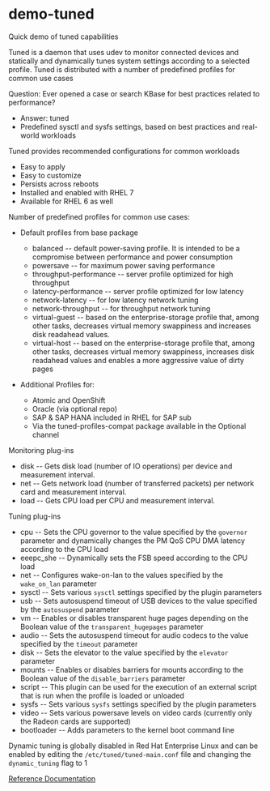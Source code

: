 # demo-tuned
Quick demo of tuned capabilities

Tuned is a daemon that uses udev to monitor connected devices and statically and dynamically tunes system settings according to a selected profile. Tuned is distributed with a number of predefined profiles for common use cases

Question: Ever opened a case or search KBase for best practices related to performance?
* Answer: tuned
* Predefined sysctl and sysfs settings, based on best practices and real-world workloads

Tuned provides recommended configurations for common workloads
* Easy to apply
* Easy to customize
* Persists across reboots
* Installed and enabled with RHEL 7
* Available for RHEL 6 as well

Number of predefined profiles for common use cases:

* Default profiles from base package
  * balanced -- default power-saving profile. It is intended to be a compromise between performance and power consumption
  * powersave -- for maximum power saving performance
  * throughput-performance -- server profile optimized for high throughput
  * latency-performance -- server profile optimized for low latency
  * network-latency -- for low latency network tuning
  * network-throughput -- for throughput network tuning
  * virtual-guest -- based on the enterprise-storage profile that, among other tasks, decreases virtual memory swappiness and increases disk readahead values.
  * virtual-host -- based on the enterprise-storage profile that, among other tasks, decreases virtual memory swappiness, increases disk readahead values and enables a more aggressive value of dirty pages


* Additional Profiles for:
  * Atomic and OpenShift
  * Oracle (via optional repo)
  * SAP & SAP HANA included in RHEL for SAP sub
  * Via the tuned-profiles-compat package available in the Optional channel

Monitoring plug-ins
* disk -- Gets disk load (number of IO operations) per device and measurement interval.
* net -- Gets network load (number of transferred packets) per network card and measurement interval.
* load -- Gets CPU load per CPU and measurement interval.

Tuning plug-ins
* cpu -- Sets the CPU governor to the value specified by the ```governor``` parameter and dynamically changes the PM QoS CPU DMA latency according to the CPU load
* eeepc_she -- Dynamically sets the FSB speed according to the CPU load
* net -- Configures wake-on-lan to the values specified by the ```wake_on_lan``` parameter
* sysctl -- Sets various ```sysctl``` settings specified by the plugin parameters
* usb -- Sets autosuspend timeout of USB devices to the value specified by the ```autosuspend``` parameter
* vm -- Enables or disables transparent huge pages depending on the Boolean value of the ```transparent_hugepages``` parameter
* audio -- Sets the autosuspend timeout for audio codecs to the value specified by the ```timeout``` parameter
* disk -- Sets the elevator to the value specified by the ```elevator``` parameter
* mounts -- Enables or disables barriers for mounts according to the Boolean value of the ```disable_barriers``` parameter
* script -- This plugin can be used for the execution of an external script that is run when the profile is loaded or unloaded
* sysfs -- Sets various ```sysfs``` settings specified by the plugin parameters
* video -- Sets various powersave levels on video cards (currently only the Radeon cards are supported)
* bootloader -- Adds parameters to the kernel boot command line

Dynamic tuning is globally disabled in Red Hat Enterprise Linux and can be enabled by editing the ```/etc/tuned/tuned-main.conf``` file and changing the ```dynamic_tuning``` flag to 1

[Reference Documentation](https://access.redhat.com/documentation/en-us/red_hat_enterprise_linux/7/html/performance_tuning_guide/chap-red_hat_enterprise_linux-performance_tuning_guide-tuned)

